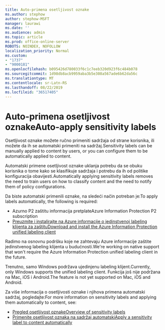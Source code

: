 ```yaml
---
title: Auto-primena osetljivost oznake
ms.author: stephow
author: stephow-MSFT
manager: laurawi
ms.date: ''
ms.audience: admin
ms.topic: article
ms.prod: office-online-server
ROBOTS: NOINDEX, NOFOLLOW
localization_priority: Normal
ms.custom:
- "1737"
- "9000181"
ms.openlocfilehash: b095426d780033f6c1c7eeb320d923f6c484b078
ms.sourcegitcommit: 1d98db8acb9959aba3b5e308a567ade6b62da56c
ms.translationtype: MT
ms.contentlocale: sr-Latn-RS
ms.lasthandoff: 08/22/2019
ms.locfileid: "36517405"
---
```

# <a name="auto-apply-sensitivity-labels"></a><span data-ttu-id="35968-102">Auto-primena osetljivost oznake</span><span class="sxs-lookup"><span data-stu-id="35968-102">Auto-apply sensitivity labels</span></span>

<span data-ttu-id="35968-103">Osetljivost oznake možete ručno primeniti sadržaja od strane korisnika, ili možete da ih se automatski primeniti na sadržaj.</span><span class="sxs-lookup"><span data-stu-id="35968-103">Sensitivity labels can be manually applied to content by users, or you can configure them to be automatically applied to content.</span></span>

<span data-ttu-id="35968-104">Automatski primene osetljivost oznake uklanja potrebu da se obuku korisnika o tome kako se klasifikuje sadržaja i potrebu da ih od politike konfiguracija obavijesti.</span><span class="sxs-lookup"><span data-stu-id="35968-104">Automatically applying sensitivity labels removes the need to train users on how to classify content and the need to notify them of policy configurations.</span></span>

<span data-ttu-id="35968-105">Da biste automatski primenili oznake, na sledeći način potreban je:</span><span class="sxs-lookup"><span data-stu-id="35968-105">To apply labels automatically, the following is required:</span></span>

- <span data-ttu-id="35968-106">Azurno P2 zaštitu informacija pretplate</span><span class="sxs-lookup"><span data-stu-id="35968-106">Azure Information Protection P2 subscription</span></span>
- [<span data-ttu-id="35968-107">Preuzmite i instalirajte na Azure informacije o jedinstvenoj labeling klijenta za zaštitu</span><span class="sxs-lookup"><span data-stu-id="35968-107">Download and install the Azure Information Protection unified labeling client</span></span>](https://docs.microsoft.com/azure/information-protection/rms-client/install-unifiedlabelingclient-app)

<span data-ttu-id="35968-108">Radimo na osnovnu podršku koje ne zahtevaju Azure informacije zaštite jedinstvenog labeling klijenta u budućnosti.</span><span class="sxs-lookup"><span data-stu-id="35968-108">We're working on native support that won't require the Azure Information Protection unified labeling client in the future.</span></span>

<span data-ttu-id="35968-109">Trenutno, samo Windows podržava ujedinjenu labeling klijent.</span><span class="sxs-lookup"><span data-stu-id="35968-109">Currently, only Windows supports the unified labeling client.</span></span>  <span data-ttu-id="35968-110">Funkcija još nije podržana na Mac, iOS i Android.</span><span class="sxs-lookup"><span data-stu-id="35968-110">The feature is not yet supported on Mac, iOS and Android.</span></span>

<span data-ttu-id="35968-111">Za više informacija o osetljivosti oznake i njihova primena automatski sadržaj, pogledajte:</span><span class="sxs-lookup"><span data-stu-id="35968-111">For more information on sensitivity labels and applying them automatically to content,  see:</span></span>

- [<span data-ttu-id="35968-112">Pregled osetljivost oznake</span><span class="sxs-lookup"><span data-stu-id="35968-112">Overview of sensitivity labels</span></span>](https://docs.microsoft.com/office365/securitycompliance/sensitivity-labels)
- [<span data-ttu-id="35968-113">Primenite osetljivost oznaka na sadržaj automatski</span><span class="sxs-lookup"><span data-stu-id="35968-113">Apply a sensitivity label to content automatically</span></span>](https://docs.microsoft.com/office365/securitycompliance/apply_sensitivity_label_automatically)